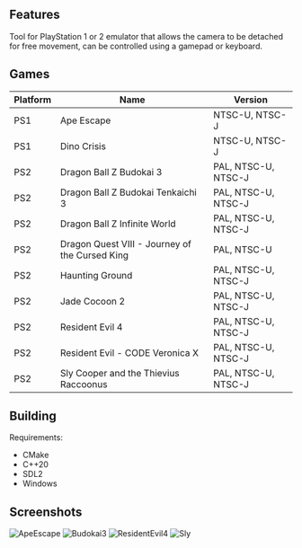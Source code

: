 Features
--------
Tool for PlayStation 1 or 2 emulator that allows the camera to be detached for free movement, can be controlled using a gamepad or keyboard.

Games
-----
|Platform|Name                                          |Version            |
|--------|----------------------------------------------|-------------------|
|PS1     |Ape Escape                                    |NTSC-U, NTSC-J     |
|PS1     |Dino Crisis                                   |NTSC-U, NTSC-J     |
|PS2     |Dragon Ball Z Budokai 3                       |PAL, NTSC-U, NTSC-J|
|PS2     |Dragon Ball Z Budokai Tenkaichi 3             |PAL, NTSC-U, NTSC-J|
|PS2     |Dragon Ball Z Infinite World                  |PAL, NTSC-U, NTSC-J|
|PS2     |Dragon Quest VIII - Journey of the Cursed King|PAL, NTSC-U        |
|PS2     |Haunting Ground                               |PAL, NTSC-U, NTSC-J|
|PS2     |Jade Cocoon 2                                 |PAL, NTSC-U, NTSC-J|
|PS2     |Resident Evil 4                               |PAL, NTSC-U, NTSC-J|
|PS2     |Resident Evil - CODE Veronica X               |PAL, NTSC-U, NTSC-J|
|PS2     |Sly Cooper and the Thievius Raccoonus         |PAL, NTSC-U, NTSC-J|

Building
--------
Requirements:
* CMake
* C++20
* SDL2
* Windows

Screenshots
-----------
![ApeEscape](https://github.com/user-attachments/assets/be0408ad-7dc6-427b-9ca2-e6539d47e569)
![Budokai3](https://github.com/user-attachments/assets/66fc975c-c89c-4f27-a2ea-9194e1ac9cb5)
![ResidentEvil4](https://github.com/user-attachments/assets/a38d7e92-a7bf-4d50-8fdd-b282e97e42ef)
![Sly](https://github.com/user-attachments/assets/7200bc6a-192a-45df-839c-cff307fd476a)
